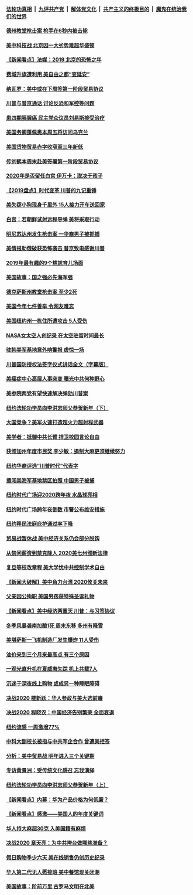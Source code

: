 ####  [法轮功真相](../../../../basic/blob/master/README.md?t=12310826) &nbsp;|&nbsp; [九评共产党](../../../../9ping.md/blob/master/README.md?t=12310826) &nbsp;|&nbsp; [解体党文化](../../../../jtdwh.md/blob/master/README.md?t=12310826)  &nbsp;|&nbsp; [共产主义的终极目的](../../../../gczydzjmd.md/blob/master/README.md?t=12310826) &nbsp;|&nbsp; [魔鬼在统治我们的世界](../../../../mgztzwmdsj.md/blob/master/README.md?t=12310826) 

#### [德州教堂枪击案 枪手在6秒内被击毙](../pages/nsc412/n11756429.md?t=12310826) 

#### [美中科技战 北京因一大劣势难超华盛顿](../pages/nsc412/n11756383.md?t=12310826) 

#### [【新闻看点】法媒：2019 北京的恐怖之年](../pages/nsc412/n11756075.md?t=12310826) 

#### [费城升旗遭利用 美自由之都“变延安”](../pages/nsc412/n11756072.md?t=12310826) 

#### [纳瓦罗：美中或在下周签第一阶段贸易协议](../pages/nsc412/n11755948.md?t=12310826) 

#### [川普与普京通话 讨论反恐和军控等问题](../pages/nsc412/n11755216.md?t=12310826) 

#### [患四期胰腺癌 民主党众议员刘易斯接受治疗](../pages/nsc412/n11755907.md?t=12310826) 

#### [美国务卿蓬佩奥本周五将访问乌克兰](../pages/nsc412/n11755565.md?t=12310826) 

#### [美国货物贸易赤字收窄至三年新低](../pages/nsc412/n11755503.md?t=12310826) 

#### [传刘鹤本周末赴美签署第一阶段贸易协议](../pages/nsc412/n11755722.md?t=12310826) 

#### [2020年是否留任白宫 伊万卡：取决于孩子](../pages/nsc412/n11755327.md?t=12310826) 

#### [【2019盘点】时代变革 川普的九记重锤](../pages/nsc412/n11739570.md?t=12310826) 

#### [美失窃小狗现身千里外 15人接力开车送回家](../pages/nsc412/n11754206.md?t=12310826) 

#### [白宫：若朝鲜试射远程导弹 美将采取行动](../pages/nsc412/n11753606.md?t=12310826) 

#### [明尼苏达州发生枪击案 一华裔男子被抓捕](../pages/nsc412/n11753583.md?t=12310826) 

#### [美情报助俄破获恐怖袭击 普京致电感谢川普](../pages/nsc412/n11753758.md?t=12310826) 

#### [2019年最有趣的9个尴尬育儿场面](../pages/nsc412/n11753670.md?t=12310826) 

#### [美国故事：国之强必先海军强](../pages/nsc412/n11753653.md?t=12310826) 

#### [德克萨斯州教堂枪击案 至少2死](../pages/nsc412/n11753569.md?t=12310826) 

#### [美国今年七件善举 令网友难忘](../pages/nsc412/n11751988.md?t=12310826) 

#### [美国纽约州一栋住所遭攻击 5人受伤](../pages/nsc412/n11753096.md?t=12310826) 

#### [NASA女太空人创纪录 在太空驻留时间最长](../pages/nsc412/n11752702.md?t=12310826) 

#### [驻韩美军基地意外响警报 虚惊一场](../pages/nsc412/n11752453.md?t=12310826) 

#### [川普国防授权法签字仪式讲话全文（字幕版）](../pages/nsc412/n11751900.md?t=12310826) 

#### [美癌症中心高层人事突变 曝光中共何种野心](../pages/nsc412/n11751793.md?t=12310826) 

#### [美参院两党有望快速解决弹劾川普案](../pages/nsc412/n11751771.md?t=12310826) 

#### [纽约法轮功学员向李洪志师父恭贺新年（下）](../pages/nsc412/n11745223.md?t=12310826) 

#### [大国竞争？美军火速打造超火力超射程武器](../pages/nsc412/n11724729.md?t=12310826) 

#### [美学者：抵御中共长臂 捍卫校园言论自由](../pages/nsc412/n11751657.md?t=12310826) 

#### [获颁加州年度市民奖  李少敏：遏制大麻更须继续努力](../pages/nsc412/n11751569.md?t=12310826) 

#### [纽约华裔评选“川普时代”代表字](../pages/nsc412/n11750773.md?t=12310826) 

#### [擅闯美海军基地禁区拍照 中国男子被捕](../pages/nsc412/n11750767.md?t=12310826) 

#### [纽约时代广场迎2020跨年夜 水晶球亮相](../pages/nsc412/n11750794.md?t=12310826) 

#### [纽约时代广场跨年夜倒数 市警公布维安措施](../pages/nsc412/n11750781.md?t=12310826) 

#### [纽约移民法庭庇护通过率下降](../pages/nsc412/n11750778.md?t=12310826) 

#### [贸易战暂休战 美中经济关系仍会部分脱钩](../pages/nsc412/n11750395.md?t=12310826) 

#### [从禁问薪资到禁克隆人 2020美七州颁新法律](../pages/nsc412/n11750323.md?t=12310826) 

#### [复旦等校改章程 美大学忧中共控制学术自由](../pages/nsc412/n11750187.md?t=12310826) 

#### [【新闻大破解】美中角力台湾 2020攸关未来](../pages/nsc412/n11750208.md?t=12310826) 

#### [父亲因公殉职 美国男孩获特殊圣诞礼物](../pages/nsc412/n11750117.md?t=12310826) 

#### [【新闻看点】美中经济两重天 川普：与习签协议](../pages/nsc412/n11749711.md?t=12310826) 

#### [冬季风暴袭南加酿1死 周末东移 多州有降雪](../pages/nsc412/n11749956.md?t=12310826) 

#### [美堪萨斯一飞机制造厂发生爆炸 11人受伤](../pages/nsc412/n11749917.md?t=12310826) 

#### [油价来到三个月来最高点 有三个原因](../pages/nsc412/n11749541.md?t=12310826) 

#### [一观光直升机在夏威夷失踪 机上共载7人](../pages/nsc412/n11749448.md?t=12310826) 

#### [沉迷于深夜线上购物  或成另一种睡眠障碍](../pages/nsc412/n11748440.md?t=12310826) 

#### [决战2020  楼新跃：华人参政与美大选前瞻](../pages/nsc412/n11748373.md?t=12310826) 

#### [决战2020  程晓农：中国经济告别繁荣  全面衰退](../pages/nsc412/n11748378.md?t=12310826) 

#### [纽约流感 一周激增77%](../pages/nsc412/n11748360.md?t=12310826) 

#### [中科大副校长被指与中共军企合作 曾遭美拒签](../pages/nsc412/n11747752.md?t=12310826) 

#### [分析：美中贸易战 明年进入三个关键期](../pages/nsc412/n11747582.md?t=12310826) 

#### [专访黄景洲：受传统文化感召 忘我演绎](../pages/nsc412/n11746141.md?t=12310826) 

#### [纽约法轮功学员向李洪志师父恭贺新年（上）](../pages/nsc412/n11743511.md?t=12310826) 

#### [【新闻看点】内幕：华为产品价格为何低廉？](../pages/nsc412/n11747231.md?t=12310826) 

#### [【新闻看点】感激——美国人的年度关键词](../pages/nsc412/n11747230.md?t=12310826) 

#### [华人持大麻超30克 入美国籍有麻烦](../pages/nsc412/n11746136.md?t=12310826) 

#### [决战2020 章天亮：为中共垮台做哪些准备？](../pages/nsc412/n11746133.md?t=12310826) 

#### [假日购物季少六天 美在线销售仍创历史纪录](../pages/nsc412/n11747518.md?t=12310826) 

#### [华人第二代无人愿接班 美中餐馆现关闭潮](../pages/nsc412/n11747456.md?t=12310826) 

#### [美国故事：阶前万里 古罗马文明在北美](../pages/nsc412/n11745899.md?t=12310826) 

